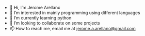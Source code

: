 - 👋 Hi, I’m Jerome Arellano
- 👀 I’m interested in mainly programming using different languages
- 🌱 I’m currently learning python
- 💞️ I’m looking to collaborate on some projects
- 📫 How to reach me, email me at jerome.a.arellano@gmail.com

<!---
jeromearellano/jeromearellano is a ✨ special ✨ repository because its `README.md` (this file) appears on your GitHub profile.
You can click the Preview link to take a look at your changes.
--->
